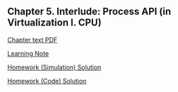 ## Chapter 5. Interlude: Process API (in Virtualization I. CPU)

[Chapter text PDF](https://pages.cs.wisc.edu/~remzi/OSTEP/cpu-api.pdf)

[Learning Note](./note/README.md)

[Homework (Simulation) Solution](./homework/simulation/README.md)

[Homework (Code) Solution](./homework/code/README.md)
